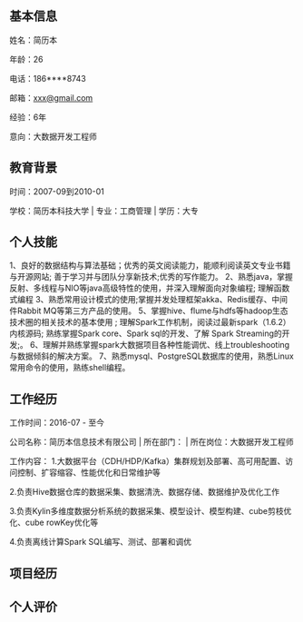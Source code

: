 ## 基本信息

姓名：简历本

年龄：26

电话：186****8743

邮箱：xxx@gmail.com

经验：6年

意向：大数据开发工程师

## 教育背景

时间：2007-09到2010-01

学校：简历本科技大学 | 专业：工商管理 | 学历：大专

## 个人技能

1、良好的数据结构与算法基础；优秀的英文阅读能力，能顺利阅读英文专业书籍与开源网站; 善于学习并与团队分享新技术;优秀的写作能力。 
2、熟悉java，掌握反射、多线程与NIO等java高级特性的使用，并深入理解面向对象编程; 理解函数式编程
3、熟悉常用设计模式的使用;掌握并发处理框架akka、Redis缓存、中间件Rabbit MQ等第三方产品的使用。 
5、掌握hive、flume与hdfs等hadoop生态技术圈的相关技术的基本使用 ; 理解Spark工作机制，阅读过最新spark（1.6.2）内核源码; 熟练掌握Spark core、Spark sql的开发、了解 Spark Streaming的开发;。 
6、理解并熟练掌握spark大数据项目各种性能调优、线上troubleshooting与数据倾斜的解决方案。 
7、熟悉mysql、PostgreSQL数据库的使用，熟悉Linux常用命令的使用，熟练shell编程。

## 工作经历

工作时间：2016-07 - 至今

公司名称：简历本信息技术有限公司 | 所在部门： | 所在岗位：大数据开发工程师

工作内容：
1.大数据平台（CDH/HDP/Kafka）集群规划及部署、高可用配置、访问控制、扩容缩容、性能优化和日常维护等

2.负责Hive数据仓库的数据采集、数据清洗、数据存储、数据维护及优化工作

3.负责Kylin多维度数据分析系统的数据采集、模型设计、模型构建、cube剪枝优化、cube rowKey优化等

4.负责离线计算Spark SQL编写、测试、部署和调优

## 项目经历



## 个人评价



